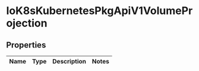 
# IoK8sKubernetesPkgApiV1VolumeProjection

## Properties
Name | Type | Description | Notes
------------ | ------------- | ------------- | -------------



